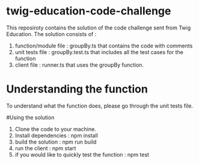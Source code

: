 # twig-education-code-challenge
This reposiroty contains the solution of the code challenge sent from Twig Education. The solution consists of :
1. function/module file : groupBy.ts that contains the code with comments
2. unit tests file : groupBy.test.ts that includes all the test cases for the function
3. client file : runner.ts that uses the groupBy function.

# Understanding the function
To understand what the function does, please go through the unit tests file.

#Using the solution
1. Clone the code to your machine.
2. Install dependencies : npm install 
3. build the solution : npm run build
4. run the client : npm start
5. if you would like to quickly test the function : npm test  
